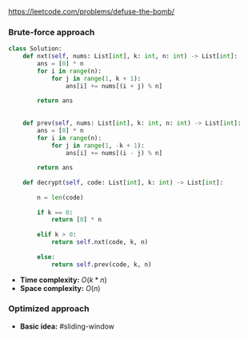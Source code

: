 https://leetcode.com/problems/defuse-the-bomb/

### Brute-force approach

```python
class Solution:
    def nxt(self, nums: List[int], k: int, n: int) -> List[int]:
        ans = [0] * n
        for i in range(n):
            for j in range(1, k + 1):
                ans[i] += nums[(i + j) % n]
                
        return ans
                
    
    def prev(self, nums: List[int], k: int, n: int) -> List[int]:
        ans = [0] * n
        for i in range(n):
            for j in range(1, -k + 1):
                ans[i] += nums[(i - j) % n]
                
        return ans
    
    def decrypt(self, code: List[int], k: int) -> List[int]:
        
        n = len(code)
        
        if k == 0:
            return [0] * n
        
        elif k > 0:
            return self.nxt(code, k, n)
        
        else:
            return self.prev(code, k, n)
```

- **Time complexity:** $O(k*n)$
- **Space complexity:** $O(n)$

### Optimized approach

- **Basic idea:** #sliding-window 